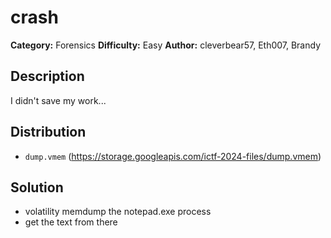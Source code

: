 # crash
**Category:** Forensics
**Difficulty:** Easy
**Author:** cleverbear57, Eth007, Brandy

## Description

I didn't save my work...

## Distribution

- `dump.vmem` (https://storage.googleapis.com/ictf-2024-files/dump.vmem)

## Solution

- volatility memdump the notepad.exe process
- get the text from there
